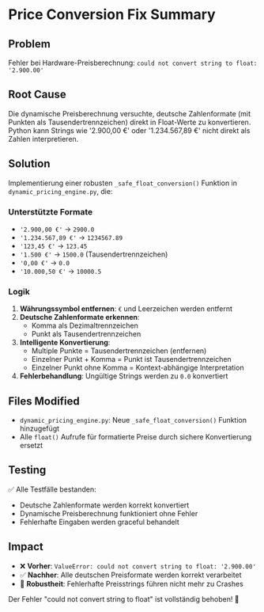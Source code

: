 # Price Conversion Fix Summary

## Problem

Fehler bei Hardware-Preisberechnung: `could not convert string to float: '2.900.00'`

## Root Cause

Die dynamische Preisberechnung versuchte, deutsche Zahlenformate (mit Punkten als Tausendertrennzeichen) direkt in Float-Werte zu konvertieren. Python kann Strings wie '2.900,00 €' oder '1.234.567,89 €' nicht direkt als Zahlen interpretieren.

## Solution

Implementierung einer robusten `_safe_float_conversion()` Funktion in `dynamic_pricing_engine.py`, die:

### Unterstützte Formate

- `'2.900,00 €'` → `2900.0`
- `'1.234.567,89 €'` → `1234567.89`
- `'123,45 €'` → `123.45`
- `'1.500 €'` → `1500.0` (Tausendertrennzeichen)
- `'0,00 €'` → `0.0`
- `'10.000,50 €'` → `10000.5`

### Logik

1. **Währungssymbol entfernen**: `€` und Leerzeichen werden entfernt
2. **Deutsche Zahlenformate erkennen**:
   - Komma als Dezimaltrennzeichen
   - Punkt als Tausendertrennzeichen
3. **Intelligente Konvertierung**:
   - Multiple Punkte = Tausendertrennzeichen (entfernen)
   - Einzelner Punkt + Komma = Punkt ist Tausendertrennzeichen
   - Einzelner Punkt ohne Komma = Kontext-abhängige Interpretation
4. **Fehlerbehandlung**: Ungültige Strings werden zu `0.0` konvertiert

## Files Modified

- `dynamic_pricing_engine.py`: Neue `_safe_float_conversion()` Funktion hinzugefügt
- Alle `float()` Aufrufe für formatierte Preise durch sichere Konvertierung ersetzt

## Testing

✅ Alle Testfälle bestanden:

- Deutsche Zahlenformate werden korrekt konvertiert
- Dynamische Preisberechnung funktioniert ohne Fehler
- Fehlerhafte Eingaben werden graceful behandelt

## Impact

- ❌ **Vorher**: `ValueError: could not convert string to float: '2.900.00'`
- ✅ **Nachher**: Alle deutschen Preisformate werden korrekt verarbeitet
- 🔧 **Robustheit**: Fehlerhafte Preisstrings führen nicht mehr zu Crashes

Der Fehler "could not convert string to float" ist vollständig behoben! 🎉
